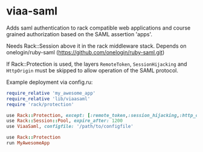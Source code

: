 # viaa-saml
Adds saml authentication to rack compatible web applications
and course grained authorization based on the SAML assertion 'apps'.

Needs Rack::Session above it in the rack middleware stack.
Depends on onelogin/ruby-saml (https://github.com/onelogin/ruby-saml.git)

If Rack::Protection is used, the layers `RemoteToken`, `SessionHijacking`
and `HttpOrigin` must be skipped to allow operation of the SAML protocol.

Example deployment via config.ru:

```ruby
require_relative 'my_awesome_app'
require_relative 'lib/viaasaml'
require 'rack/protection'

use Rack::Protection, except: [:remote_token,:session_hijacking,:http_origin]
use Rack::Session::Pool, expire_after: 1200
use ViaaSaml, configfile: '/path/to/configfile'

use Rack::Protection
run MyAwesomeApp
```
